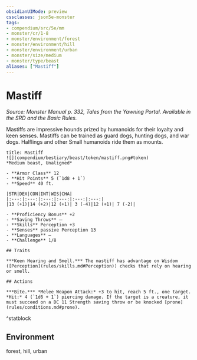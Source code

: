 ```yaml
---
obsidianUIMode: preview
cssclasses: json5e-monster
tags:
- compendium/src/5e/mm
- monster/cr/1-8
- monster/environment/forest
- monster/environment/hill
- monster/environment/urban
- monster/size/medium
- monster/type/beast
aliases: ["Mastiff"]
---
```

# Mastiff
*Source: Monster Manual p. 332, Tales from the Yawning Portal. Available in the SRD and the Basic Rules.*  

Mastiffs are impressive hounds prized by humanoids for their loyalty and keen senses. Mastiffs can be trained as guard dogs, hunting dogs, and war dogs. Halflings and other Small humanoids ride them as mounts.

```ad-statblock
title: Mastiff
![](compendium/bestiary/beast/token/mastiff.png#token)
*Medium beast, Unaligned*

- **Armor Class** 12 
- **Hit Points** 5 (`1d8 + 1`)
- **Speed** 40 ft.

|STR|DEX|CON|INT|WIS|CHA|
|:---:|:---:|:---:|:---:|:---:|:---:|
|13 (+1)|14 (+2)|12 (+1)| 3 (-4)|12 (+1)| 7 (-2)|

- **Proficiency Bonus** +2
- **Saving Throws** ⏤
- **Skills** Perception +3
- **Senses** passive Perception 13
- **Languages** —
- **Challenge** 1/8

## Traits

***Keen Hearing and Smell.*** The mastiff has advantage on Wisdom ([Perception](rules/skills.md#Perception)) checks that rely on hearing or smell.

## Actions

***Bite.*** *Melee Weapon Attack:* +3 to hit, reach 5 ft., one target. *Hit:* 4 (`1d6 + 1`) piercing damage. If the target is a creature, it must succeed on a DC 11 Strength saving throw or be knocked [prone](rules/conditions.md#prone).
```
^statblock

## Environment

forest, hill, urban